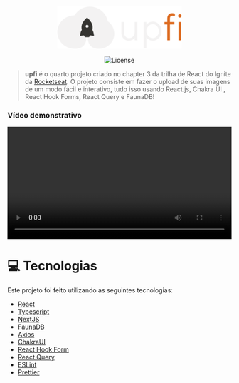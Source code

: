 <p align="center">
   <img src="public/logo.svg" alt="UpFi" width="280"/>
</p>

<p align="center">
  <img alt="License" src="https://img.shields.io/badge/license-MIT-eba417">
</p>

> <b>upfi</b> é o quarto projeto criado no chapter 3 da trilha de React do Ignite da [Rocketseat](https://github.com/Rocketseat). O projeto consiste em fazer o upload de suas imagens de um modo fácil e interativo, tudo isso usando React.js, Chakra UI , React Hook Forms, React Query e FaunaDB!

### Vídeo demonstrativo

<video playsinline="" controls="" preload="metadata" src="https://s3.us-west-2.amazonaws.com/secure.notion-static.com/c5c6afb6-a6eb-4ed5-b4e5-d17d7557652b/resultadoFinal.mp4?X-Amz-Algorithm=AWS4-HMAC-SHA256&amp;X-Amz-Content-Sha256=UNSIGNED-PAYLOAD&amp;X-Amz-Credential=AKIAT73L2G45EIPT3X45%2F20220223%2Fus-west-2%2Fs3%2Faws4_request&amp;X-Amz-Date=20220223T030745Z&amp;X-Amz-Expires=86400&amp;X-Amz-Signature=679781d18f8e8066e12bb6fa63e5ca44acebc4668446b3e9ca0289d31c3856f5&amp;X-Amz-SignedHeaders=host&amp;x-id=GetObject" style="display: block; width: 100%; pointer-events: auto; background-color: rgb(242, 241, 238);"></video>

# :computer: Tecnologias

Este projeto foi feito utilizando as seguintes tecnologias:

- [React](https://reactjs.org/)
- [Typescript](https://www.typescriptlang.org/)
- [NextJS](https://nextjs.org/)
- [FaunaDB](https://fauna.com/)
- [Axios](https://github.com/axios/axios)
- [ChakraUI](https://chakra-ui.com/)
- [React Hook Form](https://react-hook-form.com/)
- [React Query](https://react-query.tanstack.com/)
- [ESLint](https://eslint.org/)
- [Prettier](https://prettier.io/)